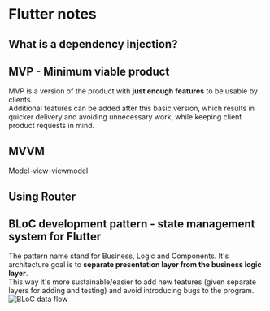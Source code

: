 # Flutter notes

## What is a dependency injection?

## MVP - Minimum viable product

MVP is a version of the product with **just enough features** to be usable by clients. <br> Additional features can be added after this basic version, which results in quicker delivery and avoiding unnecessary work, while keeping client product requests in mind.

## MVVM

Model-view-viewmodel

## Using Router

## BLoC development pattern - state management system for Flutter

The pattern name stand for Business, Logic and Components. It's architecture goal is to **separate presentation layer from the business logic layer**. <br> This way it's more sustainable/easier to add new features (given separate layers for adding and testing) and avoid introducing bugs to the program. <br>
![BLoC data flow](https://miro.medium.com/max/700/1*MqYPYKdNBiID0mZ-zyE-mA.png)
